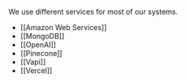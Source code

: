 We use different services for most of our systems. 

- [[Amazon Web Services]]
- [[MongoDB]]
- [[OpenAI]]
- [[Pinecone]]
- [[Vapi]]
- [[Vercel]]

